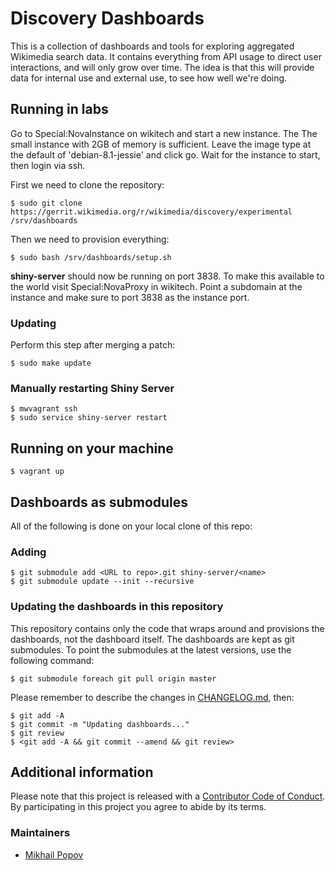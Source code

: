 # Discovery Dashboards

This is a collection of dashboards and tools for exploring aggregated Wikimedia search data. It contains everything from API usage to direct user interactions, and will only grow over time. The idea is that this will provide data for internal use and external use, to see how well we're doing.

## Running in labs

Go to Special:NovaInstance on wikitech and start a new instance. The
The small instance with 2GB of memory is sufficient. Leave the image
type at the default of 'debian-8.1-jessie' and click go. Wait for
the instance to start, then login via ssh.

First we need to clone the repository:

```
$ sudo git clone https://gerrit.wikimedia.org/r/wikimedia/discovery/experimental /srv/dashboards
```

Then we need to provision everything:

```
$ sudo bash /srv/dashboards/setup.sh
```

**shiny-server** should now be running on port 3838. To make this
available to the world visit Special:NovaProxy in wikitech. Point a
subdomain at the instance and make sure to port 3838 as the instance
port.

### Updating

Perform this step after merging a patch:

```
$ sudo make update
```

### Manually restarting Shiny Server

```
$ mwvagrant ssh
$ sudo service shiny-server restart
```

## Running on your machine

```
$ vagrant up
```

## Dashboards as submodules

All of the following is done on your local clone of this repo:

### Adding

```
$ git submodule add <URL to repo>.git shiny-server/<name>
$ git submodule update --init --recursive
```

### Updating the dashboards in this repository

This repository contains only the code that wraps around and
provisions the dashboards, not the dashboard itself. The dashboards
are kept as git submodules. To point the submodules at the latest
versions, use the following command:

```
$ git submodule foreach git pull origin master
```

Please remember to describe the changes in [CHANGELOG.md](CHANGELOG.md), then:

```
$ git add -A
$ git commit -m "Updating dashboards..."
$ git review
$ <git add -A && git commit --amend && git review>
```

## Additional information

Please note that this project is released with a [Contributor Code of Conduct](CONDUCT.md). By participating in this project you agree to abide by its terms.

### Maintainers

- [Mikhail Popov](https://meta.wikimedia.org/wiki/User:MPopov_(WMF))
